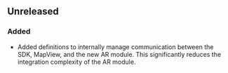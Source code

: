 ## Unreleased

### Added

- Added definitions to internally manage communication between the SDK, MapView, and the new AR
  module. This significantly reduces the integration complexity of the AR module.